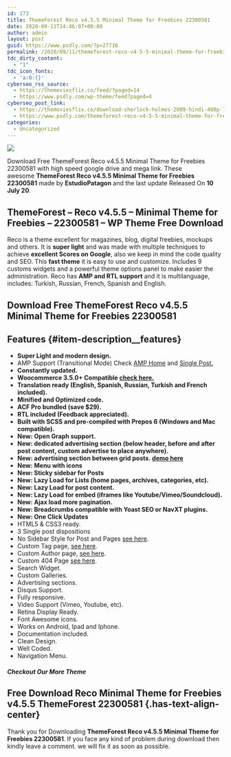 ```yaml
---
id: 173
title: ThemeForest Reco v4.5.5 Minimal Theme for Freebies 22300581
date: 2020-09-11T14:46:07+00:00
author: admin
layout: post
guid: https://www.psdly.com/?p=27716
permalink: /2020/09/11/themeforest-reco-v4-5-5-minimal-theme-for-freebies-22300581/
tdc_dirty_content:
  - "1"
tdc_icon_fonts:
  - 'a:0:{}'
cyberseo_rss_source:
  - https://themoviesflix.co/feed/?paged=14
  - https://www.psdly.com/wp-theme/feed?paged=4
cyberseo_post_link:
  - https://themoviesflix.co/download-sherlock-holmes-2009-hindi-480p-720p/
  - https://www.psdly.com/themeforest-reco-v4-5-5-minimal-theme-for-freebies-22300581
categories:
  - Uncategorized
---
```

<div>
  <img src="https://i2.wp.com/www.psdly.com/wp-content/uploads/2020/09/ThemeForest-Reco-v4.5.5-Minimal-Theme-for-Freebies-22300581.jpg" class="ff-og-image-inserted" />
</div>

Download Free ThemeForest Reco v4.5.5 Minimal Theme for Freebies 22300581 with high speed google drive and mega link. These awesome&nbsp;**ThemeForest Reco v4.5.5 Minimal Theme for Freebies 22300581**&nbsp;made by&nbsp;**EstudioPatagon**&nbsp;and the last update Released On&nbsp;**10 July 20**.

## **ThemeForest – Reco v4.5.5 – Minimal Theme for Freebies – 22300581** – WP Theme Free Download

Reco is a theme excellent for magazines, blog, digital freebies, mockups and others. It is&nbsp;**super light**&nbsp;and was made with multiple techniques to achieve&nbsp;**excellent Scores on Google**, also we keep in mind the code quality and SEO. This&nbsp;**fast theme**&nbsp;it is easy to use and customize. Includes 9 customs widgets and a powerful theme options panel to make easier the administration. Reco has&nbsp;**AMP and RTL support**&nbsp;and it is multilanguage, includes: Turkish, Russian, French, Spanish and English.

## **Download Free ThemeForest Reco v4.5.5 Minimal Theme for Freebies 22300581**

## Features {#item-description__features}

  * **Super Light and modern design.**
  * AMP Support (Transitional Mode) Check&nbsp;<a href="http://estudiopatagon.com/themes/wordpress/recov3/?amp" rel="nofollow noopener noreferrer" target="_blank">AMP Home</a>&nbsp;and&nbsp;<a href="http://estudiopatagon.com/themes/wordpress/recov3/spectacular-and-colorful-designs-of-animals-in-polygonal-style/?amp" rel="nofollow noopener noreferrer" target="_blank">Single Post.</a>
  * **Constantly updated.**
  * **Woocommerce 3.5.0+ Compatible&nbsp;<a href="http://estudiopatagon.com/themes/wordpress/recov3/shop/" rel="nofollow noopener noreferrer" target="_blank">check here.</a>**
  * **Translation ready (English, Spanish, Russian, Turkish and French included).**
  * **Minified and Optimized code.**
  * **ACF Pro bundled (save $29).**
  * **RTL included (Feedback appreciated).**
  * **Built with SCSS and pre-compiled with Prepos 6 (Windows and Mac compatible).**
  * **New: Open Graph support.**
  * **New: dedicated advertising section (below header, before and after post content, custom advertise to place anywhere).**
  * **New: advertising section between grid posts.&nbsp;<a href="http://estudiopatagon.com/themes/wordpress/recov3/?ads=1" rel="nofollow noopener noreferrer" target="_blank">demo here</a>**
  * **New: Menu with icons**
  * **New: Sticky sidebar for Posts**
  * **New: Lazy Load for Lists (home pages, archives, categories, etc).**
  * **New: Lazy Load for post content.**
  * **New: Lazy Load for embed (iframes like Youtube/Vimeo/Soundcloud).**
  * **New: Ajax load more pagination.**
  * **New: Breadcrumbs compatible with Yoast SEO or NavXT plugins.**
  * **New: One Click Updates**
  * HTML5 & CSS3 ready.
  * 3 Single post dispositions
  * No Sidebar Style for Post and Pages&nbsp;<a href="http://estudiopatagon.com/themes/wordpress/recov3/features/columns/" rel="nofollow noopener noreferrer" target="_blank">see here</a>.
  * Custom Tag page,&nbsp;<a href="http://estudiopatagon.com/themes/wordpress/recov3/category/tutorial/" rel="nofollow noopener noreferrer" target="_blank">see here</a>.
  * Custom Author page,&nbsp;<a href="http://estudiopatagon.com/themes/wordpress/recov3/author/admin/" rel="nofollow noopener noreferrer" target="_blank">see here</a>.
  * Custom 404 Page&nbsp;<a href="http://estudiopatagon.com/themes/wordpress/recov3/404" rel="nofollow noopener noreferrer" target="_blank">see here</a>.
  * Search Widget.
  * Custom Galleries.
  * Advertising sections.
  * Disqus Support.
  * Fully responsive.
  * Video Support (Vimeo, Youtube, etc).
  * Retina Display Ready.
  * Font Awesome icons.
  * Works on Android, Ipad and Iphone.
  * Documentation included.
  * Clean Design.
  * Well Coded.
  * Navigation Menu.

##### **Checkout Our More Theme**

## **Free Download Reco Minimal Theme for Freebies v4.5.5 ThemeForest 22300581** {.has-text-align-center}

Thank you for Downloading&nbsp;**ThemeForest Reco v4.5.5 Minimal Theme for Freebies 22300581**. If you face any kind of problem during download then kindly leave a comment. we will fix it as soon as possible.